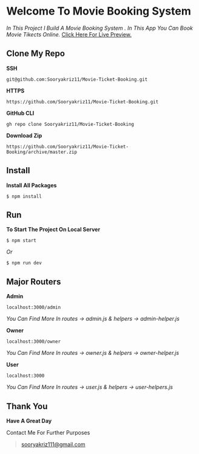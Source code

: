 # Welcome To Movie Booking System



*In This Project I Build A Movie Booking System .
In This App You Can Book Movie Tikects Online.*
[Click Here For Live Preview.](https://moviecafe.sooryakriz.com)


## Clone My Repo

**SSH**

```
git@github.com:Sooryakriz11/Movie-Ticket-Booking.git
```

**HTTPS**

```
https://github.com/Sooryakriz11/Movie-Ticket-Booking.git
```


**GitHub CLI**

```
gh repo clone Sooryakriz11/Movie-Ticket-Booking
```



**Download Zip**

```
https://github.com/Sooryakriz11/Movie-Ticket-Booking/archive/master.zip
```

## Install

**Install All Packages**

```
$ npm install
```


## Run

**To Start The Project On Local Server**

```
$ npm start
```

*Or*

```
$ npm run dev
```
## Major Routers

**Admin**

```
localhost:3000/admin
```
*You Can Find  More In routes -> admin.js & helpers -> admin-helper.js*

**Owner**

```
localhost:3000/owner
```
*You Can Find More In routes -> owner.js & helpers -> owner-helper.js*

**User**




```
localhost:3000
```

*You Can Find More In routes -> user.js & helpers -> user-helpers.js*

## Thank You 

**Have A Great Day**



Contact Me For Further Purposes
> sooryakriz111@gmail.com